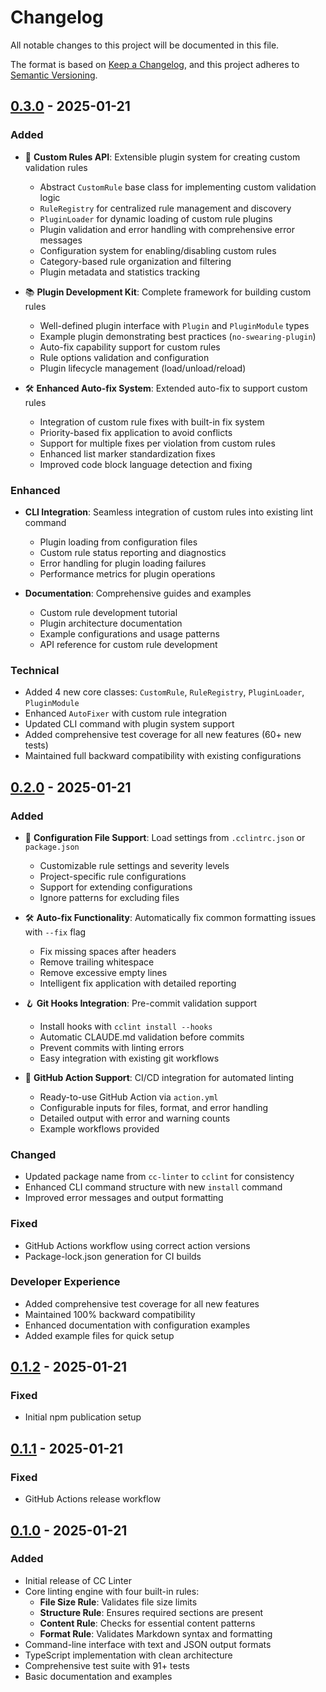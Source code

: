 # Changelog

All notable changes to this project will be documented in this file.

The format is based on [Keep a Changelog](https://keepachangelog.com/en/1.0.0/),
and this project adheres to [Semantic Versioning](https://semver.org/spec/v2.0.0.html).

## [0.3.0] - 2025-01-21

### Added
- 🔌 **Custom Rules API**: Extensible plugin system for creating custom validation rules
  - Abstract `CustomRule` base class for implementing custom validation logic
  - `RuleRegistry` for centralized rule management and discovery
  - `PluginLoader` for dynamic loading of custom rule plugins
  - Plugin validation and error handling with comprehensive error messages
  - Configuration system for enabling/disabling custom rules
  - Category-based rule organization and filtering
  - Plugin metadata and statistics tracking

- 📚 **Plugin Development Kit**: Complete framework for building custom rules
  - Well-defined plugin interface with `Plugin` and `PluginModule` types
  - Example plugin demonstrating best practices (`no-swearing-plugin`)
  - Auto-fix capability support for custom rules
  - Rule options validation and configuration
  - Plugin lifecycle management (load/unload/reload)

- 🛠️ **Enhanced Auto-fix System**: Extended auto-fix to support custom rules
  - Integration of custom rule fixes with built-in fix system
  - Priority-based fix application to avoid conflicts
  - Support for multiple fixes per violation from custom rules
  - Enhanced list marker standardization fixes
  - Improved code block language detection and fixing

### Enhanced
- **CLI Integration**: Seamless integration of custom rules into existing lint command
  - Plugin loading from configuration files
  - Custom rule status reporting and diagnostics
  - Error handling for plugin loading failures
  - Performance metrics for plugin operations

- **Documentation**: Comprehensive guides and examples
  - Custom rule development tutorial
  - Plugin architecture documentation
  - Example configurations and usage patterns
  - API reference for custom rule development

### Technical
- Added 4 new core classes: `CustomRule`, `RuleRegistry`, `PluginLoader`, `PluginModule`
- Enhanced `AutoFixer` with custom rule integration
- Updated CLI command with plugin system support
- Added comprehensive test coverage for all new features (60+ new tests)
- Maintained full backward compatibility with existing configurations

## [0.2.0] - 2025-01-21

### Added
- 🔧 **Configuration File Support**: Load settings from `.cclintrc.json` or `package.json`
  - Customizable rule settings and severity levels
  - Project-specific rule configurations
  - Support for extending configurations
  - Ignore patterns for excluding files
  
- 🛠️ **Auto-fix Functionality**: Automatically fix common formatting issues with `--fix` flag
  - Fix missing spaces after headers
  - Remove trailing whitespace
  - Remove excessive empty lines
  - Intelligent fix application with detailed reporting

- 🪝 **Git Hooks Integration**: Pre-commit validation support
  - Install hooks with `cclint install --hooks`
  - Automatic CLAUDE.md validation before commits
  - Prevent commits with linting errors
  - Easy integration with existing git workflows

- 🤖 **GitHub Action Support**: CI/CD integration for automated linting
  - Ready-to-use GitHub Action via `action.yml`
  - Configurable inputs for files, format, and error handling
  - Detailed output with error and warning counts
  - Example workflows provided

### Changed
- Updated package name from `cc-linter` to `cclint` for consistency
- Enhanced CLI command structure with new `install` command
- Improved error messages and output formatting

### Fixed
- GitHub Actions workflow using correct action versions
- Package-lock.json generation for CI builds

### Developer Experience
- Added comprehensive test coverage for all new features
- Maintained 100% backward compatibility
- Enhanced documentation with configuration examples
- Added example files for quick setup

## [0.1.2] - 2025-01-21

### Fixed
- Initial npm publication setup

## [0.1.1] - 2025-01-21

### Fixed
- GitHub Actions release workflow

## [0.1.0] - 2025-01-21

### Added
- Initial release of CC Linter
- Core linting engine with four built-in rules:
  - **File Size Rule**: Validates file size limits
  - **Structure Rule**: Ensures required sections are present
  - **Content Rule**: Checks for essential content patterns
  - **Format Rule**: Validates Markdown syntax and formatting
- Command-line interface with text and JSON output formats
- TypeScript implementation with clean architecture
- Comprehensive test suite with 91+ tests
- Basic documentation and examples

[0.3.0]: https://github.com/felixgeelhaar/cclint/compare/v0.2.0...v0.3.0
[0.2.0]: https://github.com/felixgeelhaar/cclint/compare/v0.1.2...v0.2.0
[0.1.2]: https://github.com/felixgeelhaar/cclint/compare/v0.1.1...v0.1.2
[0.1.1]: https://github.com/felixgeelhaar/cclint/compare/v0.1.0...v0.1.1
[0.1.0]: https://github.com/felixgeelhaar/cclint/releases/tag/v0.1.0